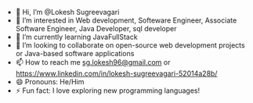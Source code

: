 - 👋 Hi, I’m @Lokesh Sugreevagari
- 👀 I’m interested in Web development, Softeware Engineer, Associate Software Engineer, Java Developer, sql developer
- 🌱 I’m currently learning JavaFullStack
- 💞️ I’m looking to collaborate on open-source web development projects or Java-based software applications
- 📫 How to reach me sg.lokesh96@gmail.com or https://www.linkedin.com/in/lokesh-sugreevagari-52014a28b/ 
- 😄 Pronouns: He/Him
- ⚡ Fun fact: I love exploring new programming languages!

<!---
S-Lokesh96/S-Lokesh96 is a ✨ special ✨ repository because its `README.md` (this file) appears on your GitHub profile.
You can click the Preview link to take a look at your changes.
--->
